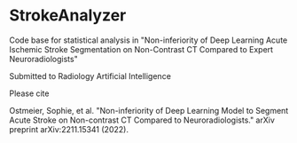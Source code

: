 # StrokeAnalyzer

Code base for statistical analysis in "Non-inferiority of Deep Learning Acute Ischemic Stroke Segmentation on Non-Contrast CT Compared to Expert Neuroradiologists"

Submitted to Radiology Artificial Intelligence

Please cite 

Ostmeier, Sophie, et al. "Non-inferiority of Deep Learning Model to Segment Acute Stroke on Non-contrast CT Compared to Neuroradiologists." arXiv preprint arXiv:2211.15341 (2022).

